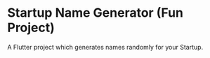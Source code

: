 # Startup Name Generator (Fun Project)

A Flutter project which generates names randomly for your Startup.
